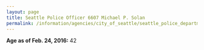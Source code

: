 ```yaml
---
layout: page
title: Seattle Police Officer 6607 Michael P. Solan
permalink: /information/agencies/city_of_seattle/seattle_police_department/copbook/6607/
---
```


**Age as of Feb. 24, 2016:** 42
